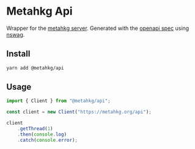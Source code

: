 # Metahkg Api

Wrapper for the [metahkg server](https://gitlab.com/metahkg/metahkg-server).
Generated with the [openapi spec](https://gitlab.com/metahkg/metahkg-server/-/blob/master/openapi.yaml) using [nswag](https://github.com/RicoSuter/NSwag).

## Install

```bash
yarn add @metahkg/api
```

## Usage

```typescript
import { Client } from "@metahkg/api";

const client = new Client("https://metahkg.org/api");

client
    .getThread(1)
    .then(console.log)
    .catch(console.error);
```
